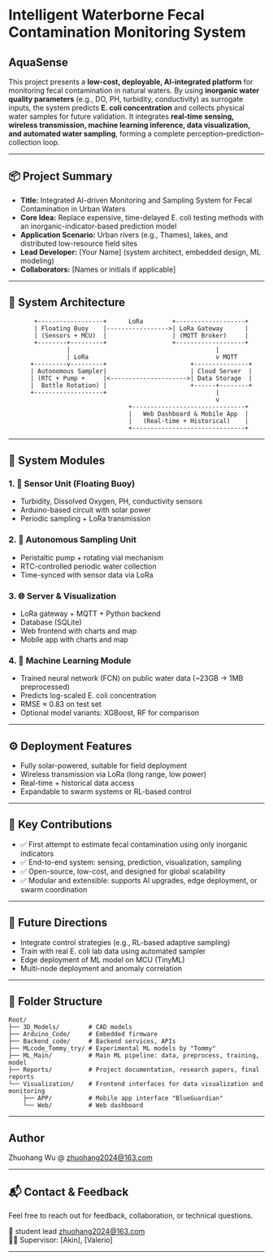 # Intelligent Waterborne Fecal Contamination Monitoring System

## AquaSense

This project presents a **low-cost, deployable, AI-integrated platform** for monitoring fecal contamination in natural waters. By using **inorganic water quality parameters** (e.g., DO, PH, turbidity, conductivity) as surrogate inputs, the system predicts **E. coli concentration** and collects physical water samples for future validation. It integrates **real-time sensing, wireless transmission, machine learning inference, data visualization, and automated water sampling**, forming a complete perception–prediction–collection loop.

---

## 📦 Project Summary

- **Title:** Integrated AI-driven Monitoring and Sampling System for Fecal Contamination in Urban Waters  
- **Core Idea:** Replace expensive, time-delayed E. coli testing methods with an inorganic-indicator-based prediction model
- **Application Scenario:** Urban rivers (e.g., Thames), lakes, and distributed low-resource field sites  
- **Lead Developer:** [Your Name] (system architect, embedded design, ML modeling)  
- **Collaborators:** [Names or initials if applicable]

---

## 🧠 System Architecture

```
       +------------------+      LoRa        +-------------------+
       | Floating Buoy    |----------------->| LoRa Gateway      |
       | (Sensors + MCU)  |                  | (MQTT Broker)     |
       +--------+---------+                  +-------------------+
                |                                        |
                | LoRa                                   v MQTT
      +---------v---------+                       +---------------+
      | Autonomous Sampler|                       | Cloud Server  |
      | (RTC + Pump +     |<--------------------->| Data Storage  |
      |  Bottle Rotation) |                       +------+--------+
      +-------------------+                              |
                                                         v
                                 +-------------------------------+
                                 |   Web Dashboard & Mobile App  |
                                 |   (Real-time + Historical)    |
                                 +-------------------------------+
```
---

## 🧩 System Modules

### 1. 🧪 Sensor Unit (Floating Buoy)
- Turbidity, Dissolved Oxygen, PH, conductivity sensors
- Arduino-based circuit with solar power
- Periodic sampling + LoRa transmission

### 2. 🔄 Autonomous Sampling Unit 
- Peristaltic pump + rotating vial mechanism
- RTC-controlled periodic water collection
- Time-synced with sensor data via LoRa

### 3. 🌐 Server & Visualization
- LoRa gateway + MQTT + Python backend
- Database (SQLite)
- Web frontend with charts and map
- Mobile app with charts and map

### 4. 🧠 Machine Learning Module
- Trained neural network (FCN) on public water data (~23GB → 1MB preprocessed)
- Predicts log-scaled E. coli concentration
- RMSE ≈ 0.83 on test set
- Optional model variants: XGBoost, RF for comparison

---

## ⚙️ Deployment Features

- Fully solar-powered, suitable for field deployment
- Wireless transmission via LoRa (long range, low power)
- Real-time + historical data access
- Expandable to swarm systems or RL-based control

---

## 🚀 Key Contributions

- ✅ First attempt to estimate fecal contamination using only inorganic indicators  
- ✅ End-to-end system: sensing, prediction, visualization, sampling  
- ✅ Open-source, low-cost, and designed for global scalability  
- ✅ Modular and extensible: supports AI upgrades, edge deployment, or swarm coordination  

---

## 📌 Future Directions

- Integrate control strategies (e.g., RL-based adaptive sampling)  
- Train with real E. coli lab data using automated sampler  
- Edge deployment of ML model on MCU (TinyML)  
- Multi-node deployment and anomaly correlation  

---

## 📁 Folder Structure

```
Root/
├── 3D_Models/        # CAD models
├── Arduino_Code/     # Embedded firmware
├── Backend_code/     # Backend services, APIs
├── MLcode_Tommy_try/ # Experimental ML models by "Tommy"
├── ML_Main/          # Main ML pipeline: data, preprocess, training, model
├── Reports/          # Project documentation, research papers, final reports
└── Visualization/    # Frontend interfaces for data visualization and monitoring
    ├── APP/          # Mobile app interface "BlueGuardian"
    └── Web/          # Web dashboard 
```
---
## Author
Zhuohang Wu @
zhuohang2024@163.com

---

## 📬 Contact & Feedback

Feel free to reach out for feedback, collaboration, or technical questions.

📧 student lead zhuohang2024@163.com  
🧑‍🏫 Supervisor: [Akin], [Valerio]

---

